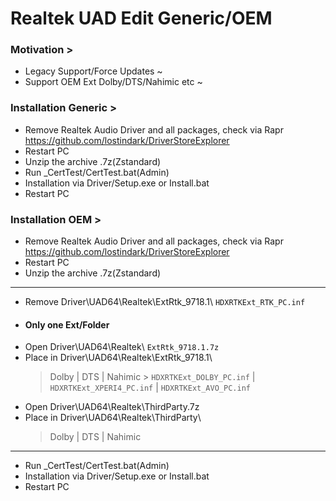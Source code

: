 # Realtek UAD Edit Generic/OEM
### Motivation >
- Legacy Support/Force Updates ~
- Support OEM Ext Dolby/DTS/Nahimic etc ~
### Installation Generic >
- Remove Realtek Audio Driver and all packages, check via Rapr https://github.com/lostindark/DriverStoreExplorer
- Restart PC
- Unzip the archive .7z(Zstandard)
- Run _CertTest/CertTest.bat(Admin)
- Installation via Driver/Setup.exe or Install.bat
- Restart PC
### Installation OEM >
- Remove Realtek Audio Driver and all packages, check via Rapr https://github.com/lostindark/DriverStoreExplorer
- Restart PC
- Unzip the archive .7z(Zstandard)
---
- Remove Driver\UAD64\Realtek\ExtRtk_9718.1\ `HDXRTKExt_RTK_PC.inf`
- #### Only one Ext/Folder
- Open Driver\UAD64\Realtek\ `ExtRtk_9718.1.7z`
- Place in Driver\UAD64\Realtek\ExtRtk_9718.1\
  > Dolby | DTS | Nahimic > `HDXRTKExt_DOLBY_PC.inf` | `HDXRTKExt_XPERI4_PC.inf` | `HDXRTKExt_AVO_PC.inf`
- Open Driver\UAD64\Realtek\ThirdParty.7z
- Place in Driver\UAD64\Realtek\ThirdParty\
  > Dolby | DTS | Nahimiс
---
- Run _CertTest/CertTest.bat(Admin)
- Installation via Driver/Setup.exe or Install.bat
- Restart PC
